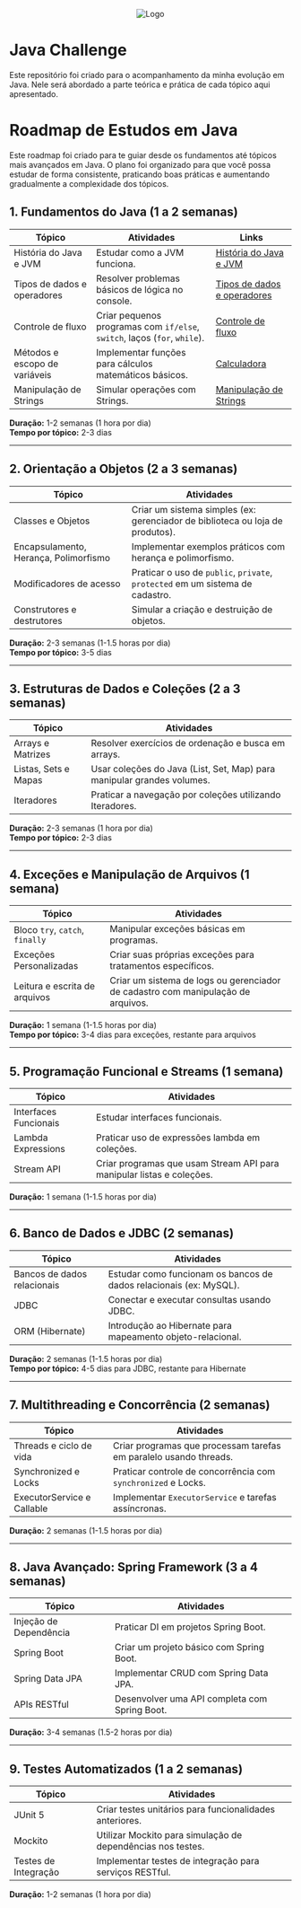 
<p align="center">
  <img src="https://i.imgur.com/OlAXmKK.png" alt="Logo">
</p>

# Java Challenge
Este repositório foi criado para o acompanhamento da minha evolução em Java. Nele será abordado a parte teórica e prática de cada tópico aqui apresentado.

# Roadmap de Estudos em Java

Este roadmap foi criado para te guiar desde os fundamentos até tópicos mais avançados em Java. O plano foi organizado para que você possa estudar de forma consistente, praticando boas práticas e aumentando gradualmente a complexidade dos tópicos.

## 1. Fundamentos do Java (1 a 2 semanas)

| Tópico                          | Atividades                                                                 | Links                                                                                                                                               |
|----------------------------------|----------------------------------------------------------------------------|-----------------------------------------------------------------------------------------------------------------------------------------------------|
| História do Java e JVM           | Estudar como a JVM funciona.                                               | [História do Java e JVM](https://friendly-king-597.notion.site/Hist-ria-do-Java-5ca63bf92944407284f4050546b1d8f6?pvs=4)                              |
| Tipos de dados e operadores      | Resolver problemas básicos de lógica no console.                           | [Tipos de dados e operadores](https://friendly-king-597.notion.site/Tipos-de-Dados-1079c07fc35a800f943ec48f3c4c24d6)                                 |
| Controle de fluxo                | Criar pequenos programas com `if/else`, `switch`, laços (`for`, `while`).   | [Controle de fluxo](https://www.notion.so/Controle-de-Fluxo-1079c07fc35a80f9b444fd12e0a38fb8)                                                        |
| Métodos e escopo de variáveis    | Implementar funções para cálculos matemáticos básicos.                     | [Calculadora]([https://github.com/Jorgeluisreis/JavaChallenge](https://github.com/Jorgeluisreis/JavaChallenge/tree/main/Calculadora))                                                                      |
| Manipulação de Strings           | Simular operações com Strings.                                             | [Manipulação de Strings](https://friendly-king-597.notion.site/Manipula-o-de-Strings-1089c07fc35a80efab8ad5a0448c5f4f)                               |

**Duração:** 1-2 semanas (1 hora por dia)  
**Tempo por tópico:** 2-3 dias

---


## 2. Orientação a Objetos (2 a 3 semanas)

| Tópico                            | Atividades                                                                        |
|------------------------------------|-----------------------------------------------------------------------------------|
| Classes e Objetos                 | Criar um sistema simples (ex: gerenciador de biblioteca ou loja de produtos).      |
| Encapsulamento, Herança, Polimorfismo | Implementar exemplos práticos com herança e polimorfismo.                         |
| Modificadores de acesso            | Praticar o uso de `public`, `private`, `protected` em um sistema de cadastro.      |
| Construtores e destrutores         | Simular a criação e destruição de objetos.                                         |

**Duração:** 2-3 semanas (1-1.5 horas por dia)  
**Tempo por tópico:** 3-5 dias

---

## 3. Estruturas de Dados e Coleções (2 a 3 semanas)

| Tópico                      | Atividades                                                              |
|------------------------------|-------------------------------------------------------------------------|
| Arrays e Matrizes            | Resolver exercícios de ordenação e busca em arrays.                     |
| Listas, Sets e Mapas         | Usar coleções do Java (List, Set, Map) para manipular grandes volumes.  |
| Iteradores                   | Praticar a navegação por coleções utilizando Iteradores.                |

**Duração:** 2-3 semanas (1 hora por dia)  
**Tempo por tópico:** 2-3 dias

---

## 4. Exceções e Manipulação de Arquivos (1 semana)

| Tópico                        | Atividades                                                             |
|--------------------------------|------------------------------------------------------------------------|
| Bloco `try`, `catch`, `finally`| Manipular exceções básicas em programas.                               |
| Exceções Personalizadas        | Criar suas próprias exceções para tratamentos específicos.             |
| Leitura e escrita de arquivos  | Criar um sistema de logs ou gerenciador de cadastro com manipulação de arquivos. |

**Duração:** 1 semana (1-1.5 horas por dia)  
**Tempo por tópico:** 3-4 dias para exceções, restante para arquivos

---

## 5. Programação Funcional e Streams (1 semana)

| Tópico                       | Atividades                                                              |
|-------------------------------|-------------------------------------------------------------------------|
| Interfaces Funcionais         | Estudar interfaces funcionais.                                          |
| Lambda Expressions            | Praticar uso de expressões lambda em coleções.                          |
| Stream API                    | Criar programas que usam Stream API para manipular listas e coleções.   |

**Duração:** 1 semana (1-1.5 horas por dia)

---

## 6. Banco de Dados e JDBC (2 semanas)

| Tópico                     | Atividades                                                                |
|-----------------------------|---------------------------------------------------------------------------|
| Bancos de dados relacionais | Estudar como funcionam os bancos de dados relacionais (ex: MySQL).         |
| JDBC                        | Conectar e executar consultas usando JDBC.                                |
| ORM (Hibernate)             | Introdução ao Hibernate para mapeamento objeto-relacional.                |

**Duração:** 2 semanas (1-1.5 horas por dia)  
**Tempo por tópico:** 4-5 dias para JDBC, restante para Hibernate

---

## 7. Multithreading e Concorrência (2 semanas)

| Tópico                       | Atividades                                                                |
|-------------------------------|---------------------------------------------------------------------------|
| Threads e ciclo de vida       | Criar programas que processam tarefas em paralelo usando threads.         |
| Synchronized e Locks          | Praticar controle de concorrência com `synchronized` e Locks.             |
| ExecutorService e Callable    | Implementar `ExecutorService` e tarefas assíncronas.                     |

**Duração:** 2 semanas (1-1.5 horas por dia)

---

## 8. Java Avançado: Spring Framework (3 a 4 semanas)

| Tópico                        | Atividades                                                             |
|--------------------------------|------------------------------------------------------------------------|
| Injeção de Dependência         | Praticar DI em projetos Spring Boot.                                    |
| Spring Boot                    | Criar um projeto básico com Spring Boot.                               |
| Spring Data JPA                | Implementar CRUD com Spring Data JPA.                                  |
| APIs RESTful                   | Desenvolver uma API completa com Spring Boot.                          |

**Duração:** 3-4 semanas (1.5-2 horas por dia)

---

## 9. Testes Automatizados (1 a 2 semanas)

| Tópico                        | Atividades                                                             |
|--------------------------------|------------------------------------------------------------------------|
| JUnit 5                       | Criar testes unitários para funcionalidades anteriores.                |
| Mockito                       | Utilizar Mockito para simulação de dependências nos testes.            |
| Testes de Integração           | Implementar testes de integração para serviços RESTful.                |

**Duração:** 1-2 semanas (1 hora por dia)

